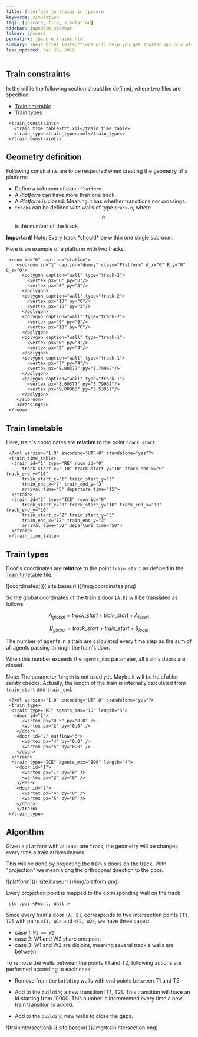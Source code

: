 ```yaml
---
title: Interface to trains in jpscore
keywords: simulation
tags: [jpscore, file, simulation]
sidebar: jupedsim_sidebar
folder: jpscore
permalink: jpscore_trains.html
summary: These brief instructions will help you get started quickly with the theme. The other topics in this help provide additional information and detail about working with other aspects of this theme and Jekyll.
last_updated: Dec 20, 2019
---
```



## Train constraints

In the inifile the following section should be defined, where two files are specified:
- [Train timetable](#train-timetable)
- [Train types](#train-types)

```
 <train_constraints>
   <train_time_table>ttt.xml</train_time_table>
   <train_types>train_types.xml</train_types>
 </train_constraints>
```

## Geometry definition

Following constraints are to be respected when creating the geometry of a platform:

- Define a subroom of *class*  `Platform`
- A *Platform* can have more than one track.
- A *Platform* is closed: Meaning it has whether transitions nor crossings.
- `tracks` can be defined with walls of type `track-n`, where $$n$$ is the number of the track.

<div class="alert alert-info">
  <strong>Important! </strong>Note: Every track *should* be within one single subroom.
</div>



Here is an example of a platform with two tracks

```
 <room id="0" caption="station">
    <subroom id="1" caption="dummy" class="Platform" A_x="0" B_y="0" C_z="0">
      <polygon caption="wall" type="track-2">
        <vertex px="0" py="0"/>
        <vertex px="0" py="3"/>
      </polygon>
      <polygon caption="wall" type="track-2">
        <vertex px="10" py="0"/>
        <vertex px="10" py="3"/>
      </polygon>
      <polygon caption="wall" type="track-2">
        <vertex px="0" py="0"/>
        <vertex px="10" py="0"/>
      </polygon>
      <polygon caption="wall" type="track-1">
        <vertex px="0" py="3"/>
        <vertex px="2" py="4"/>
      </polygon>
      <polygon caption="wall" type="track-1">
        <vertex px="7" py="4"/>
        <vertex px="8.00377" py="3.79962"/>
      </polygon>
      <polygon caption="wall" type="track-1">
        <vertex px="8.00377" py="3.79962"/>
        <vertex px="9.00063" py="3.53957"/>
      </polygon>
    </subroom>
    <crossings/>
 </room>
```

## Train timetable

Here, train's coordinates are **relative** to the point `track_start`.

```
 <?xml version="1.0" encoding="UTF-8" standalone="yes"?>
 <train_time_table>
  <train id="1" type="RE" room_id="0"
      track_start_x="-10" track_start_y="10" track_end_x="0" track_end_y="10"
      train_start_x="1" train_start_y="3"
      train_end_x="7" train_end_y="3"
      arrival_time="5" departure_time="15">
  </train>
  <train id="2" type="ICE" room_id="0"
      track_start_x="0" track_start_y="10" track_end_x="10" track_end_y="10"
      train_start_x="2" train_start_y="3"
      train_end_x="12" train_end_y="3"
      arrival_time="30" departure_time="50">
  </train>
 </train_time_table>
```
## Train types

Door's coordinates are **relative** to the point `train_start` as defined in the [Train timetable](#train-timetable) file.

![coordinates]({{ site.baseurl }}/img/coordinates.png)

So the global coordinates of the train's door `[A,B]` will be translated as follows

$$
A_{global} = track\_start + train\_start + A_{local},
$$

$$
B_{global} = track\_start + train\_start + B_{local}
$$



The number of agents in a train are calculated every time step as the sum of
all agents passing through the train's door.

When this number exceeds the `agents_max` parameter, all train's doors are closed.

Note: The parameter `length` is not used yet. Maybe it will be helpful for sanity checks.
Actually, the length of the train is internally calculated from `train_start` and `train_end`.

```
 <?xml version="1.0" encoding="UTF-8" standalone="yes"?>
 <train_type>
  <train type="RE" agents_max="10" length="5">
   <door id="1">
      <vertex px="0.5" py="0.0" />
      <vertex px="2" py="0.0" />
    </door>
    <door id="2" outflow="3">
      <vertex px="4" py="0.0" />
      <vertex px="5" py="0.0" />
    </door>
  </train>
  <train type="ICE" agents_max="800" length="4">
    <door id="1">
      <vertex px="1" py="0" />
      <vertex px="2" py="0" />
    </door>
    <door id="2">
      <vertex px="4" py="0" />
      <vertex px="5" py="0" />
    </door>
    </train>
 </train_type>
```

## Algorithm

Given a `platform` with at least one `track`, the geometry will be changes every time a train arrives/leaves.

This will be done by projecting the train's doors on the track. With "projection" we mean along the orthogonal direction to the door.

![platform]({{ site.baseurl }}/img/platform.png)

Every projection point is mapped to the corresponding wall on the track.

```
 std::pair<Point, Wall >
```

Since every train's door `[A, B]`, corresponds to two intersection points `[T1, T2]` with pairs `<T1, W1>` and `<T2, W2>`, we have three cases:

- case 1: `W1 == W2`
- case 2: W1 and W2 share one point
- case 3: W1 and W2 are disjoint, meaning several track's walls are between.

To remove the walls between the points T1 and T2, following actions are performed according to each case:
- Remove from the `building` walls with end points between T1 and T2
- Add to the `building` a new transition  [T1, T2]. This transition will have an id starting from 10000. This number is incremented every time a new train transition is added.

- Add  to the `building` new walls to close the gaps.

![trainIntersection]({{ site.baseurl }}/img/trainIntersection.png)
